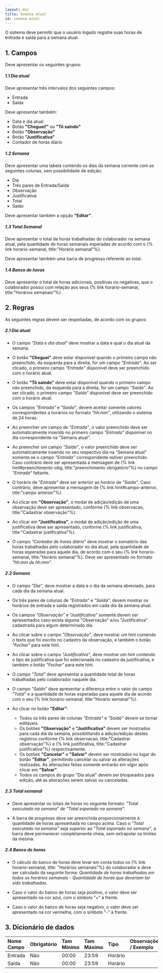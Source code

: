 ```yaml
---
layout: doc
title: Semana atual
id: semana-atual
---
```


O sistema deve permitir que o usuário logado registre suas horas de entrada e saída para a semana atual.

## 1. Campos

Deve apresentar os seguintes grupos:

##### 1.1 Dia atual

Deve apresentar três intervalos dos seguintes campos:

- Entrada
- Saída

Deve apresentar também:

- Data e dia atual
- Botão **"Cheguei!"** ou **"Tô saindo"**
- Botão **"Observação"**
- Botão **"Justificativa"**
- Contador de horas diário

##### 1.2 Semana

Deve apresentar uma tabela contendo os dias da semana corrente com as seguintes colunas, sem possibilidade de edição:

- Dia
- Três pares de Entrada/Saída
- Observação
- Justificativa
- Total
- Saldo

Deve apresentar também a opção **"Editar"**.

##### 1.3 Total Semanal

Deve apresentar o total de horas trabalhadas do colaborador na semana atual, pela quantidade de horas semanais esperadas de acordo com o {% link horario-semanal, title:"Horário semanal"%}.

Deve apresentar também uma barra de progresso referente ao total.

##### 1.4 Banco de horas

Deve apresentar o total de horas adicionais, positivas ou negativas, que o colaborador possui com relação aos seus {% link horario-semanal, title:"Horários semanais"%}.

## 2. Regras

As seguintes regras devem ser respeitadas, de acordo com os grupos:

##### 2.1 Dia atual

- O campo _"Data e dia atual"_ deve mostrar a data e qual o dia atual da semana.

- O botão **"Cheguei"** deve estar disponível quando o primeiro campo não preenchido, da esquerda para a direita, for um campo _"Entrada"_. Ao ser clicado, o primeiro campo _"Entrada"_ disponível deve ser preenchido com o horário atual.

- O botão **"Tô saindo"** deve estar disponível quando o primeiro campo não preenchido, da esquerda para a direita, for um campo _"Saída"_. Ao ser clicado, o primeiro campo _"Saída"_ disponível deve ser preenchido com o horário atual.

- Os campos _"Entrada"_ e _"Saída"_, devem aceitar somente valores correspondentes a horários no formato _"hh:mm"_, utilizando o sistema de 24 horas.

- Ao preencher um campo de _"Entrada"_, o valor preenchido deve ser automaticamente inserido no primeiro campo _"Entrada"_ disponível no dia correspondente na "Semana atual".

- Ao preencher um campo _"Saída"_, o valor preenchido deve ser automaticamente inserido no seu respectivo dia na "Semana atual" somente se o campo _"Entrada"_ correspondente estiver preenchido. Caso contrário deve ser apresentada a mensagem de {% link hint#preenchimento-obg, title:"preenchimento obrigatório"%} no campo _"Entrada"_ faltante.

- O horário de _"Entrada"_ deve ser anterior ao horário de _"Saída"_. Caso contrário, deve apresentar a mensagem de {% link hint#campo-anterior, title:"campo anterior"%}.

- Ao clicar em **"Observação"**, o modal de adição/edição de uma observação deve ser apresentado, conforme {% link observacao, title:"Cadastrar observação"%}.

- Ao clicar em **"Justificativa"**, o modal de adição/edição de uma justificativa deve ser apresentado, conforme {% link justificativa, title:"Cadastrar justificativa"%}.

- O campo _"Contador de horas diário"_ deve mostrar o somatório das horas trabalhadas pelo colaborador no dia atual, pela quantidade de horas esperadas para aquele dia, de acordo com o seu {% link horario-semanal, title:"Horário semanal"%}. Deve ser apresentado no formato _"hh:mm de hh:mm"_.

<h5 id="semana-atual-2-2">2.2 Semana</h5>

- O campo _"Dia"_, deve mostrar a data e o dia da semana abreviado, para cada dia da semana atual.

- Os três pares de colunas de _"Entrada"_ e _"Saída"_, devem mostrar os horários de entrada e saída registrados em cada dia da semana atual.

- Os campos _"Observação"_ e _"Justificativa"_ somente devem ser apresentados caso exista alguma "Observação" e/ou "Justificativa" cadastrada para algum determinado dia.

- Ao clicar sobre o campo _"Observação"_, deve mostrar um hint contendo o texto que foi escrito no cadastro da observação, e também o botão _"Fechar"_ para este hint.

- Ao clicar sobre o campo _"Justificativa"_, deve mostrar um hint contendo o tipo de justificativa que foi selecionada no cadastro da justificativa, e também o botão _"Fechar"_ para este hint.

- O campo _"Total"_ deve apresentar a quantidade total de horas trabalhadas pelo colaborador naquele dia.

- O campo _"Saldo"_ deve apresentar a diferença entre o valor do campo _"Total"_ e a quantidade de horas esperadas para aquele dia de acordo com o seu {% link horario-semanal, title:"Horário semanal"%}.

- Ao clicar no botão **"Editar"**:

  - Todos os três pares de colunas _"Entrada"_ e _"Saída"_ devem se tornar editáveis.
  - Os botões **"Observação"** e **"Justificativa"** devem ser mostrados para cada dia da semana, possibilitando a adição/edição destes registros conforme {% link observacao, title:"Cadastrar observação"%} e {% link justificativa, title:"Cadastrar justificativa"%} respectivamente.
  - Os botões **"Cancelar"** e **"Salvar"** devem ser mostrados no lugar do botão **"Editar"**, permitindo cancelar ou salvar as alterações realizadas. As alterações feitas somente entrarão em vigor após clicar em **"Salvar"**.
  - Todos os campos do grupo "Dia atual" devem ser bloqueados para edição, até as alterações serem salvas ou canceladas.

##### 2.3 Total semanal

- Deve apresentar os totais de horas no seguinte formato: _"Total executado na semana" de "Total esperado na semana"_.

- A barra de progresso deve ser preenchida proporcionalmente à quantidade de horas apresentada no campo acima. Caso o _"Total executado na semana"_ seja superior ao _"Total esperado na semana"_, a barra deve permanecer completamente cheia, sem extrapolar os limites da mesma.

<h5 id="semana-atual-2-4">2.4 Banco de horas</h5>

- O cálculo do banco de horas deve levar em conta todos os {% link horario-semanal, title: "Horários semanais"%} do colaborador e deve ser calculado da seguinte forma: _Quantidade de horas trabalhadas em todos os horários semanais_ - _Quantidade de horas que deveriam ter sido trabalhadas_.

- Caso o valor do banco de horas seja positivo, o valor deve ser apresentado na cor azul, com o símbolo "+" à frente.

- Caso o valor do banco de horas seja negativo, o valor deve ser apresentado na cor vermelha, com o símbolo "-" à frente.

## 3. Dicionário de dados

| Nome Campo | Obrigatório | Tam Mínimo | Tam Máximo | Tipo    | Observações / Exemplo |
| :--------- | :---------- | :--------- | :--------- | :------ | :-------------------- |
| Entrada    | Não         | 00:00      | 23:59      | Horário |                       |
| Saída      | Não         | 00:00      | 23:59      | Horário |                       |

